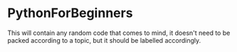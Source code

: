 # PythonForBeginners
This will contain any random code that comes to mind, it doesn't need to be packed according to a topic, but it should be labelled accordingly.
